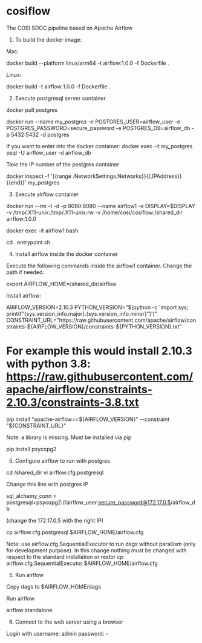 # cosiflow
The COSI SDOC pipeline based on Apache Airflow

1) To build the docker image:

Mac:

docker build --platform linux/arm64 -t airflow:1.0.0 -f Dockerfile .

Linux:

docker build -t airflow:1.0.0 -f Dockerfile .


2) Execute postgresql server container

docker pull postgres

docker run --name my_postgres -e POSTGRES_USER=airflow_user -e POSTGRES_PASSWORD=secure_password -e POSTGRES_DB=airflow_db -p 5432:5432 -d postgres

If you want to enter into the docker container: docker exec -it my_postgres psql -U airflow_user -d airflow_db

Take the IP number of the postgres container

docker inspect -f '{{range .NetworkSettings.Networks}}{{.IPAddress}}{{end}}' my_postgres


3) Execute airflow container

docker run --rm -t -d -p 8080:8080 --name airflow1 -e DISPLAY=$DISPLAY -v /tmp/.X11-unix:/tmp/.X11-unix:rw -v /home/cosi/cosiflow:/shared_dir  airflow:1.0.0

docker exec -it airflow1 bash

cd
. entrypoint.sh

4) Install airflow inside the docker container

Execute the following commands inside the airflow1 container. Change the path if needed:

export AIRFLOW_HOME=/shared_dir/airflow

Install airflow:

AIRFLOW_VERSION=2.10.3
PYTHON_VERSION="$(python -c 'import sys; print(f"{sys.version_info.major}.{sys.version_info.minor}")')"
CONSTRAINT_URL="https://raw.githubusercontent.com/apache/airflow/constraints-${AIRFLOW_VERSION}/constraints-${PYTHON_VERSION}.txt"

# For example this would install 2.10.3 with python 3.8: https://raw.githubusercontent.com/apache/airflow/constraints-2.10.3/constraints-3.8.txt
pip install "apache-airflow==${AIRFLOW_VERSION}" --constraint "${CONSTRAINT_URL}"

Note: a library is missing. Must be installed via pip

pip install psycopg2

5) Configure airflow to run with postgres

cd /shared_dir
vi airflow.cfg.postgresql

Change this line with postgres IP

sql_alchemy_conn = postgresql+psycopg2://airflow_user:secure_password@172.17.0.5/airflow_db

(change the 172.17.0.5 with the right IP)

cp airflow.cfg.postgresql $AIRFLOW_HOME/airflow.cfg


Note: use airflow.cfg.SequentialExecutor to run dags without parallism (only for development purpose). In this change nothing must be changed with respect to the standard installation or restor cp airflow.cfg.SequentialExecutor $AIRFLOW_HOME/airflow.cfg

5) Run airflow

Copy dags to $AIRFLOW_HOME/dags

Run airflow

airflow standalone

6) Connect to the web server using a browser

Login with username: admin  password: -


